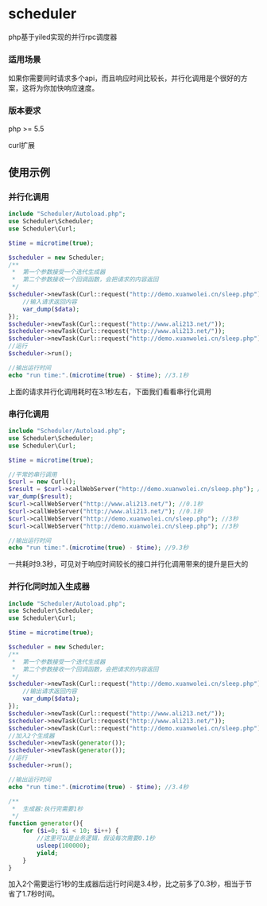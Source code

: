 # scheduler
php基于yiled实现的并行rpc调度器

### 适用场景 ###

如果你需要同时请求多个api，而且响应时间比较长，并行化调用是个很好的方案，这将为你加快响应速度。

### 版本要求 ###

php >= 5.5

curl扩展

## 使用示例 ##

### 并行化调用 ###

```php
include "Scheduler/Autoload.php";
use Scheduler\Scheduler;
use Scheduler\Curl;

$time = microtime(true);

$scheduler = new Scheduler;
/**
 *	第一个参数接受一个迭代生成器
 *  第二个参数接收一个回调函数，会把请求的内容返回
 */
$scheduler->newTask(Curl::request("http://demo.xuanwolei.cn/sleep.php"), function($data, Scheduler $scheduler){
	//输入请求返回内容
	var_dump($data);
});
$scheduler->newTask(Curl::request("http://www.ali213.net/"));
$scheduler->newTask(Curl::request("http://www.ali213.net/"));
$scheduler->newTask(Curl::request("http://demo.xuanwolei.cn/sleep.php"));
//运行
$scheduler->run();

//输出运行时间
echo "run time:".(microtime(true) - $time); //3.1秒
```
上面的请求并行化调用耗时在3.1秒左右，下面我们看看串行化调用

### 串行化调用 ###

```php
include "Scheduler/Autoload.php";
use Scheduler\Scheduler;
use Scheduler\Curl;

$time = microtime(true);

//平常的串行调用
$curl = new Curl();
$result = $curl->callWebServer("http://demo.xuanwolei.cn/sleep.php"); //3秒
var_dump($result);
$curl->callWebServer("http://www.ali213.net/"); //0.1秒
$curl->callWebServer("http://www.ali213.net/"); //0.1秒
$curl->callWebServer("http://demo.xuanwolei.cn/sleep.php"); //3秒
$curl->callWebServer("http://demo.xuanwolei.cn/sleep.php"); //3秒

//输出运行时间
echo "run time:".(microtime(true) - $time); //9.3秒
```

一共耗时9.3秒，可见对于响应时间较长的接口并行化调用带来的提升是巨大的

### 并行化同时加入生成器 ###

```php
include "Scheduler/Autoload.php";
use Scheduler\Scheduler;
use Scheduler\Curl;

$time = microtime(true);

$scheduler = new Scheduler;
/**
 *  第一个参数接受一个迭代生成器
 *  第二个参数接收一个回调函数，会把请求的内容返回
 */
$scheduler->newTask(Curl::request("http://demo.xuanwolei.cn/sleep.php"), function($data, Scheduler $scheduler){
	//输出请求返回内容
	var_dump($data);
});
$scheduler->newTask(Curl::request("http://www.ali213.net/"));
$scheduler->newTask(Curl::request("http://www.ali213.net/"));
$scheduler->newTask(Curl::request("http://demo.xuanwolei.cn/sleep.php"));
//加入2个生成器
$scheduler->newTask(generator());
$scheduler->newTask(generator());
//运行
$scheduler->run();

//输出运行时间
echo "run time:".(microtime(true) - $time); //3.4秒

/**
 *	生成器:执行完需要1秒
 */
function generator(){
	for ($i=0; $i < 10; $i++) {
		//这里可以是业务逻辑，假设每次需要0.1秒
		usleep(100000);
		yield;
	}
}
```

加入2个需要运行1秒的生成器后运行时间是3.4秒，比之前多了0.3秒，相当于节省了1.7秒时间。




